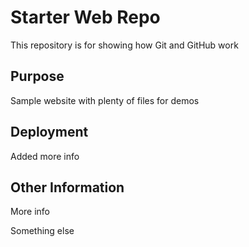 # Starter Web Repo

This repository is for showing how Git and GitHub work

## Purpose

Sample website with plenty of files for demos

## Deployment

Added more info

## Other Information

More info

Something else

